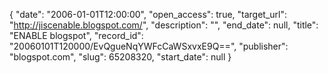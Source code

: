 {
  "date": "2006-01-01T12:00:00", 
  "open_access": true, 
  "target_url": "http://jiscenable.blogspot.com/", 
  "description": "", 
  "end_date": null, 
  "title": "ENABLE blogspot", 
  "record_id": "20060101T120000/EvQgueNqYWFcCaWSxvxE9Q==", 
  "publisher": "blogspot.com", 
  "slug": 65208320, 
  "start_date": null
}

